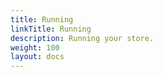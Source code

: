 ```yaml
---
title: Running
linkTitle: Running
description: Running your store.
weight: 100
layout: docs
---
```

